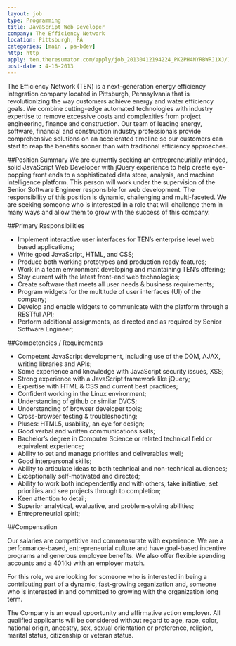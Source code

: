 ```yaml
---
layout: job
type: Programming
title: JavaScript Web Developer
company: The Efficiency Network
location: Pittsburgh, PA
categories: [main , pa-bdev]
http: http
apply: ten.theresumator.com/apply/job_20130412194224_PK2PH4NYRBWRJ1XJ/JavaScript-Web-Developer.html
post-date : 4-16-2013
---
```


The Efficiency Network (TEN) is a next-generation energy efficiency integration company located in Pittsburgh, Pennsylvania that is revolutionizing the way customers achieve energy and water efficiency goals.  We combine cutting-edge automated technologies with industry expertise to remove excessive costs and complexities from project engineering, finance and construction. Our team of leading energy, software, financial and construction industry professionals provide comprehensive solutions on an accelerated timeline so our customers can start to reap the benefits sooner than with traditional efficiency approaches.

##Position Summary 
We are currently seeking an entrepreneurially-minded, solid JavaScript Web Developer with jQuery experience to help create eye-popping front ends to a sophisticated data store, analysis, and machine intelligence platform. This person will work under the supervision of the Senior Software Engineer responsible for web development.  The responsibility of this position is dynamic, challenging and multi-faceted.  We are seeking someone who is interested in a role that will challenge them in many ways and allow them to grow with the success of this company.

##Primary Responsibilities

* Implement interactive user interfaces for TEN’s enterprise level web based applications;
* Write good JavaScript, HTML, and CSS;
* Produce both working prototypes and production ready features;
* Work in a team environment developing and maintaining TEN’s offering;
* Stay current with the latest front-end web technologies;
* Create software that meets all user needs & business requirements;
* Program widgets for the multitude of user interfaces (UI) of the company;
* Develop and enable widgets to communicate with the platform through a RESTful API;
* Perform additional assignments, as directed and as required by Senior Software Engineer;

##Competencies / Requirements

* Competent JavaScript development, including use of the DOM, AJAX, writing libraries and APIs;
* Some experience and knowledge with JavaScript security issues, XSS;
* Strong experience with a JavaScript framework like jQuery;
* Expertise with HTML & CSS and current best practices;
* Confident working in the Linux environment;
* Understanding of github or similar DVCS;
* Understanding of browser developer tools;
* Cross-browser testing & troubleshooting;
* Pluses: HTML5, usability, an eye for design;
* Good verbal and written communications skills;
* Bachelor’s degree in Computer Science or related technical field or equivalent experience;
* Ability to set and manage priorities and deliverables well;
* Good interpersonal skills;
* Ability to articulate ideas to both technical and non-technical audiences;
* Exceptionally self-motivated and directed;
* Ability to work both independently and with others, take initiative, set priorities and see projects through to completion;
* Keen attention to detail;
* Superior analytical, evaluative, and problem-solving abilities;
* Entrepreneurial spirit;

##Compensation

Our salaries are competitive and commensurate with experience. We are a performance-based, entrepreneurial culture and have goal-based incentive programs and generous employee benefits. We also offer flexible spending accounts and a 401(k) with an employer match. 

For this role, we are looking for someone who is interested in being a contributing part of a dynamic, fast-growing organization and, someone who is interested in and committed to growing with the organization long term. 

The Company is an equal opportunity and affirmative action employer. All qualified applicants will be considered without regard to age, race, color, national origin, ancestry, sex, sexual orientation or preference, religion, marital status, citizenship or veteran status.